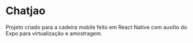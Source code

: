 # Chatjao
Projeto criado para a cadeira mobile feito em React Native com auxílio do Expo para virtualização e amostragem.
